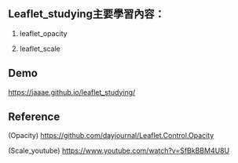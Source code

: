 ## Leaflet_studying主要學習內容：

1. leaflet_opacity

2. leaflet_scale

## Demo
https://jaaae.github.io/leaflet_studying/

## Reference 
(Opacity) https://github.com/dayjournal/Leaflet.Control.Opacity 

(Scale_youtube) https://www.youtube.com/watch?v=SfBkBBM4U8U 
